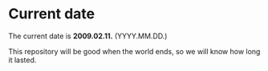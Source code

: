 # Current date

The current date is **2009.02.11.** (YYYY.MM.DD.)

This repository will be good when the world ends, so we will know how long it lasted.